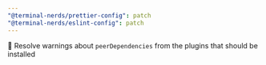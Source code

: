 ```yaml
---
"@terminal-nerds/prettier-config": patch
"@terminal-nerds/eslint-config": patch
---
```


🐛 Resolve warnings about `peerDependencies` from the plugins that should be installed
